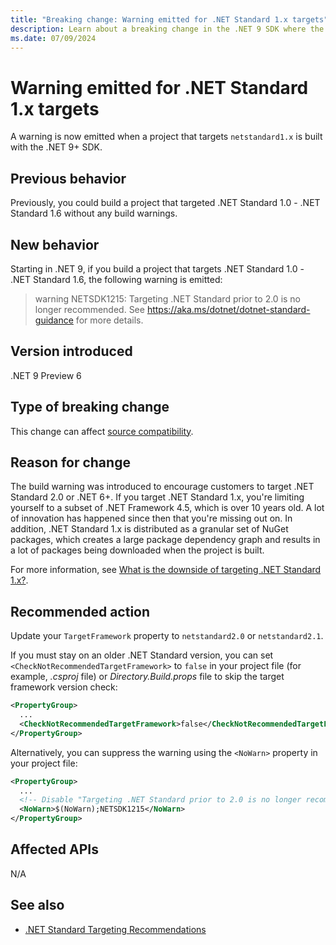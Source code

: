 ```yaml
---
title: "Breaking change: Warning emitted for .NET Standard 1.x targets"
description: Learn about a breaking change in the .NET 9 SDK where the a build warning is produced if your project targets any .NET Standard version below 2.0.
ms.date: 07/09/2024
---
```

# Warning emitted for .NET Standard 1.x targets

A warning is now emitted when a project that targets `netstandard1.x` is built with the .NET 9+ SDK.

## Previous behavior

Previously, you could build a project that targeted .NET Standard 1.0 - .NET Standard 1.6 without any build warnings.

## New behavior

Starting in .NET 9, if you build a project that targets .NET Standard 1.0 - .NET Standard 1.6, the following warning is emitted:

> warning NETSDK1215: Targeting .NET Standard prior to 2.0 is no longer recommended. See <https://aka.ms/dotnet/dotnet-standard-guidance> for more details.

## Version introduced

.NET 9 Preview 6

## Type of breaking change

This change can affect [source compatibility](../../categories.md#source-compatibility).

## Reason for change

The build warning was introduced to encourage customers to target .NET Standard 2.0 or .NET 6+. If you target .NET Standard 1.x, you're limiting yourself to a subset of .NET Framework 4.5, which is over 10 years old. A lot of innovation has happened since then that you're missing out on. In addition, .NET Standard 1.x is distributed as a granular set of NuGet packages, which creates a large package dependency graph and results in a lot of packages being downloaded when the project is built.

For more information, see [What is the downside of targeting .NET Standard 1.x?](https://github.com/dotnet/designs/blob/main/accepted/2024/net-standard-recommendation.md#what-is-the-downside-of-targeting-net-standard-1x).

## Recommended action

Update your `TargetFramework` property to `netstandard2.0` or `netstandard2.1`.

If you must stay on an older .NET Standard version, you can set `<CheckNotRecommendedTargetFramework>` to `false` in your project file (for example, *.csproj* file) or *Directory.Build.props* file to skip the target framework version check:

```xml
<PropertyGroup>
  ...
  <CheckNotRecommendedTargetFramework>false</CheckNotRecommendedTargetFramework>
</PropertyGroup>
```

Alternatively, you can suppress the warning using the `<NoWarn>` property in your project file:

```xml
<PropertyGroup>
  ...
  <!-- Disable "Targeting .NET Standard prior to 2.0 is no longer recommended." warning -->
  <NoWarn>$(NoWarn);NETSDK1215</NoWarn>
</PropertyGroup>
```

## Affected APIs

N/A

## See also

- [.NET Standard Targeting Recommendations](https://github.com/dotnet/designs/blob/main/accepted/2024/net-standard-recommendation.md)
